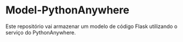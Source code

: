 # Model-PythonAnywhere
Este repositório vai armazenar um modelo de código Flask utilizando o serviço do PythonAnywhere.
